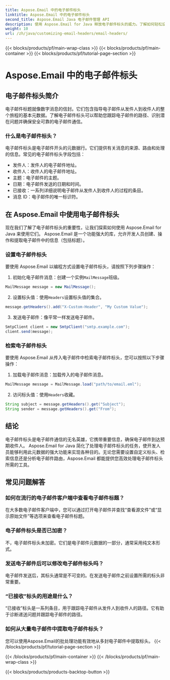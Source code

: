 ```yaml
---
title: Aspose.Email 中的电子邮件标头
linktitle: Aspose.Email 中的电子邮件标头
second_title: Aspose.Email Java 电子邮件管理 API
description: 使用 Aspose.Email for Java 释放电子邮件标头的威力。了解如何轻松设置和检索电子邮件标头。
weight: 10
url: /zh/java/customizing-email-headers/email-headers/
---
```


{{< blocks/products/pf/main-wrap-class >}}
{{< blocks/products/pf/main-container >}}
{{< blocks/products/pf/tutorial-page-section >}}

# Aspose.Email 中的电子邮件标头


## 电子邮件标头简介

电子邮件标题就像数字消息的信封。它们包含指导电子邮件从发件人到收件人的整个旅程的基本元数据。了解电子邮件标头可以帮助您跟踪电子邮件的路径、识别潜在问题并确保安全可靠的电子邮件通信。

### 什么是电子邮件标头？

电子邮件标头是电子邮件开头的元数据行。它们提供有关消息的来源、路由和处理的信息。常见的电子邮件标头字段包括：

- 发件人：发件人的电子邮件地址。
- 收件人：收件人的电子邮件地址。
- 主题：电子邮件的主题。
- 日期：电子邮件发送的日期和时间。
- 已接收：一系列详细说明电子邮件从发件人到收件人的过程的条目。
- 消息 ID：电子邮件的唯一标识符。

## 在 Aspose.Email 中使用电子邮件标头

现在我们了解了电子邮件标头的重要性，让我们探索如何使用 Aspose.Email for Java 来使用它们。 Aspose.Email 是一个功能强大的库，允许开发人员创建、操作和提取电子邮件中的信息（包括标题）。

### 设置电子邮件标头

要使用 Aspose.Email 以编程方式设置电子邮件标头，请按照下列步骤操作：

1. 初始化电子邮件消息：创建一个实例`MailMessage`班级。

```java
MailMessage message = new MailMessage();
```

2. 设置标头值：使用`Headers`设置标头值的集合。

```java
message.getHeaders().add("X-Custom-Header", "My Custom Value");
```

3. 发送电子邮件：像平常一样发送电子邮件。

```java
SmtpClient client = new SmtpClient("smtp.example.com");
client.send(message);
```

### 检索电子邮件标头

要使用 Aspose.Email 从传入电子邮件中检索电子邮件标头，您可以按照以下步骤操作：

1. 加载电子邮件消息：加载传入的电子邮件消息。

```java
MailMessage message = MailMessage.load("path/to/email.eml");
```

2. 访问标头值：使用`Headers`收藏。

```java
String subject = message.getHeaders().get("Subject");
String sender = message.getHeaders().get("From");
```

## 结论

电子邮件标头是电子邮件通信的无名英雄，它携带重要信息，确保电子邮件到达预期收件人。 Aspose.Email for Java 简化了处理电子邮件标头的任务，使开发人员能够利用此元数据的强大功能来实现各种目的。无论您需要设置自定义标头、检索信息还是分析电子邮件路由，Aspose.Email 都能提供您高效处理电子邮件标头所需的工具。

## 常见问题解答

### 如何在流行的电子邮件客户端中查看电子邮件标题？

在大多数电子邮件客户端中，您可以通过打开电子邮件并查找“查看源文件”或“显示原始文件”等选项来查看电子邮件标题。

### 电子邮件标头是否已加密？

不，电子邮件标头未加密。它们是电子邮件元数据的一部分，通常采用纯文本形式。

### 发送电子邮件后可以修改电子邮件标头吗？

电子邮件发送后，其标头通常是不可变的。在发送电子邮件之前设置所需的标头非常重要。

### “已接收”标头的用途是什么？

“已接收”标头是一系列条目，用于跟踪电子邮件从发件人到收件人的路径。它有助于诊断递送问题并跟踪电子邮件的路径。

### 如何从大量电子邮件中提取电子邮件标头？

您可以使用Aspose.Email的批处理功能有效地从多封电子邮件中提取标头。
{{< /blocks/products/pf/tutorial-page-section >}}

{{< /blocks/products/pf/main-container >}}
{{< /blocks/products/pf/main-wrap-class >}}

{{< blocks/products/products-backtop-button >}}
